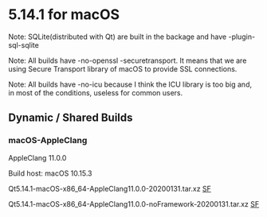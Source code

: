 # 5.14.1 for macOS

Note: SQLite(distributed with Qt) are built in the backage and have -plugin-sql-sqlite

Note: All builds have -no-openssl -securetransport. It means that we are using Secure Transport library of macOS to provide SSL connections.

Note: All builds have -no-icu because I think the ICU library is too big and, in most of the conditions, useless for common users.

## Dynamic / Shared Builds

### macOS-AppleClang

AppleClang 11.0.0

Build host: macOS 10.15.3

Qt5.14.1-macOS-x86_64-AppleClang11.0.0-20200131.tar.xz [SF](https://sourceforge.net/projects/fsu0413-qtbuilds/files/Qt5.14/macOS-x86_64/Qt5.14.1-macOS-x86_64-AppleClang11.0.0-20200131.tar.xz)

Qt5.14.1-macOS-x86_64-AppleClang11.0.0-noFramework-20200131.tar.xz [SF](https://sourceforge.net/projects/fsu0413-qtbuilds/files/Qt5.14/macOS-x86_64/Qt5.14.1-macOS-x86_64-AppleClang11.0.0-noFramework-20200131.tar.xz)
